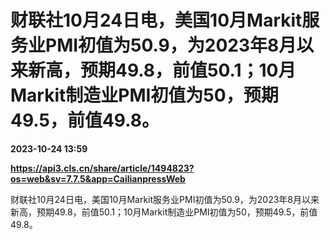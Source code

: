 # 财联社10月24日电，美国10月Markit服务业PMI初值为50.9，为2023年8月以来新高，预期49.8，前值50.1；10月Markit制造业PMI初值为50，预期49.5，前值49.8。

**2023-10-24 13:59**

**https://api3.cls.cn/share/article/1494823?os=web&sv=7.7.5&app=CailianpressWeb**

财联社10月24日电，美国10月Markit服务业PMI初值为50.9，为2023年8月以来新高，预期49.8，前值50.1；10月Markit制造业PMI初值为50，预期49.5，前值49.8。